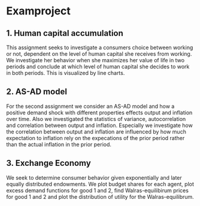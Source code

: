 # Examproject

## 1. Human capital accumulation
This assignment seeks to investigate a consumers choice between working or not, dependent on the level of human capital she receives from working. We investigate her behavior when she maximizes her value of life in two periods and conclude at which level of human capital she decides to work in both periods. This is visualized by line charts.

## 2. AS-AD model
For the second assignment we consider an AS-AD model and how a positive demand shock with different properties effects output and inflation over time. Also we investigated the statistics of variance, autocorrelation and correlation between output and inflation. Especially we investigate how the correlation between output and inflation are influenced by how much expectation to inflation rely on the expecations of the prior period rather than the actual inflation in the prior period.

## 3. Exchange Economy
We seek to determine consumer behavior given exponentially and later equally distributed endowments. We plot budget shares for each agent, plot excess demand functions for good 1 and 2, find Walras-equilibirum prices for good 1 and 2 and plot the distribution of utility for the Walras-equilibrum.

